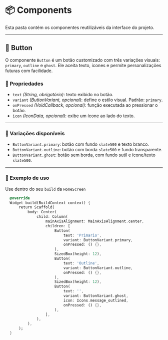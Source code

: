 # 📦 Components

Esta pasta contém os componentes reutilizáveis da interface do projeto.

---

## 🔘 Button

O componente `Button` é um botão customizado com três variações visuais: `primary`, `outline` e `ghost`. Ele aceita texto, ícones e permite personalizações futuras com facilidade.

### 🧩 Propriedades

- `text` _(String, obrigatório)_: texto exibido no botão.
- `variant` _(ButtonVariant, opcional)_: define o estilo visual. Padrão: `primary`.
- `onPressed` _(VoidCallback, opcional)_: função executada ao pressionar o botão.
- `icon` _(IconData, opcional)_: exibe um ícone ao lado do texto.

---

### 🎨 Variações disponíveis

- `ButtonVariant.primary`: botão com fundo `slate500` e texto branco.
- `ButtonVariant.outline`: botão com borda `slate500` e fundo transparente.
- `ButtonVariant.ghost`: botão sem borda, com fundo sutil e ícone/texto `slate500`.

---

### 🧪 Exemplo de uso

Use dentro do seu `build` da `HomeScreen`

```dart
  @override
  Widget build(BuildContext context) {
      return Scaffold(
          body: Center(
              child: Column(
                  mainAxisAlignment: MainAxisAlignment.center,
                  children: [
                      Button(
                          text: 'Primario',
                          variant: ButtonVariant.primary,
                          onPressed: () {},
                      ),
                      SizedBox(height: 12),
                      Button(
                          text: 'Outline',
                          variant: ButtonVariant.outline,
                          onPressed: () {},
                      ),
                      SizedBox(height: 12),
                      Button(
                          text: '',
                          variant: ButtonVariant.ghost,
                          icon: Icons.message_outlined,
                          onPressed: () {},
                      ),
                  ],
              ),
          ),
      );
  }
```
